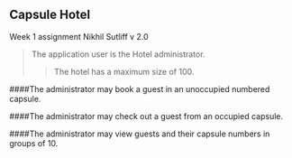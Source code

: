 ## Capsule Hotel
Week 1 assignment
Nikhil Sutliff
v 2.0
>The application user is the Hotel administrator.
> >The hotel has a maximum size of 100.


####The administrator may book a guest in an unoccupied numbered capsule.

####The administrator may check out a guest from an occupied capsule.

####The administrator may view guests and their capsule numbers in groups of 10.